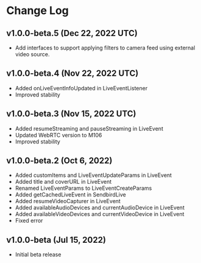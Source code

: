 # Change Log

## v1.0.0-beta.5 (Dec 22, 2022 UTC)
- Add interfaces to support applying filters to camera feed using external video source.

## v1.0.0-beta.4 (Nov 22, 2022 UTC)
- Added onLiveEventInfoUpdated in LiveEventListener
- Improved stability

## v1.0.0-beta.3 (Nov 15, 2022 UTC)
- Added resumeStreaming and pauseStreaming in LiveEvent
- Updated WebRTC version to M106
- Improved stability

## v1.0.0-beta.2 (Oct 6, 2022)
- Added customItems and LiveEventUpdateParams in LiveEvent
- Added title and coverURL in LiveEvent
- Renamed LiveEventParams to LiveEventCreateParams
- Added getCachedLiveEvent in SendbirdLive
- Added resumeVideoCapturer in LiveEvent
- Added availableAudioDevices and currentAudioDevice in LiveEvent
- Added availableVideoDevices and currentVideoDevice in LiveEvent
- Fixed error

## v1.0.0-beta (Jul 15, 2022)
- Initial beta release
